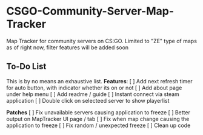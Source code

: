 # CSGO-Community-Server-Map-Tracker
Map Tracker for community servers on CS:GO.
Limited to "ZE" type of maps as of right now, filter features will be added soon


## To-Do List
This is by no means an exhaustive list.
**Features**:
[ ] Add next refresh timer for auto button, with indicator whether its on or not
[ ] Add about page under help menu
[ ] Add readme / guide
[ ] Instant connect via steam application
[ ] Double click on selecteed server to show playerlist

**Patches**
[ ] Fix unavailable servers causing application to freeze
[ ] Better output on MapTracker UI page / tab
[ ] Fix when map change causing the application to freeze
[ ] Fix random / unexpected freeze
[ ] Clean up code
